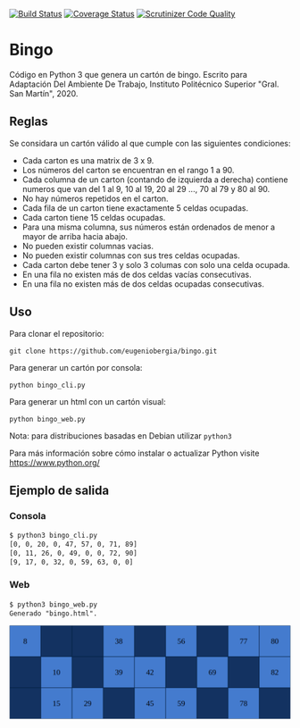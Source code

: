 [![Build Status](https://travis-ci.com/eugeniobergia/bingo.svg?branch=master)](https://travis-ci.com/eugeniobergia/bingo)
[![Coverage Status](https://coveralls.io/repos/github/eugeniobergia/bingo/badge.svg?branch=master)](https://coveralls.io/github/eugeniobergia/bingo?branch=master)
[![Scrutinizer Code Quality](https://scrutinizer-ci.com/g/eugeniobergia/bingo/badges/quality-score.png?b=master)](https://scrutinizer-ci.com/g/eugeniobergia/bingo/?branch=master)
# Bingo

Código en Python 3 que genera un cartón de bingo.
Escrito para Adaptación Del Ambiente De Trabajo, Instituto Politécnico Superior "Gral. San Martín", 2020.

## Reglas
Se considara un cartón válido al que cumple con las siguientes condiciones:
* Cada carton es una matrix de 3 x 9.
* Los números del carton se encuentran en el rango 1 a 90.
* Cada columna de un carton (contando de izquierda a derecha) contiene numeros que van del 1 al 9, 10 al 19, 20 al 29 ..., 70 al 79 y 80 al 90.
* No hay números repetidos en el carton.
* Cada fila de un carton tiene exactamente 5 celdas ocupadas.
* Cada carton tiene 15 celdas ocupadas.
* Para una misma columna, sus números están ordenados de menor a mayor de arriba hacia abajo.
* No pueden existir columnas vacias.
* No pueden existir columnas con sus tres celdas ocupadas.
* Cada carton debe tener 3 y solo 3 columas con solo una celda ocupada.
* En una fila no existen más de dos celdas vacías consecutivas.
* En una fila no existen más de dos celdas ocupadas consecutivas.

## Uso
Para clonar el repositorio:
```
git clone https://github.com/eugeniobergia/bingo.git
```

Para generar un cartón por consola:
```
python bingo_cli.py
```
Para generar un html con un cartón visual:
```
python bingo_web.py
```
Nota: para distribuciones basadas en Debian utilizar `python3`

Para más información sobre cómo instalar o actualizar Python visite https://www.python.org/

## Ejemplo de salida
### Consola
```
$ python3 bingo_cli.py
[0, 0, 20, 0, 47, 57, 0, 71, 89]
[0, 11, 26, 0, 49, 0, 0, 72, 90]
[9, 17, 0, 32, 0, 59, 63, 0, 0]
```
### Web
```
$ python3 bingo_web.py
Generado "bingo.html".
```
![Ejemplo Bingo Web](https://github.com/eugeniobergia/bingo/blob/master/imagenes/ejemplo_web.png?raw=true)
